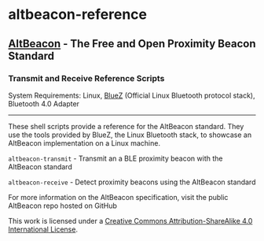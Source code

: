 altbeacon-reference
===================

## [AltBeacon](http://altbeacon.org/) - The Free and Open Proximity Beacon Standard

### Transmit and Receive Reference Scripts

System Requirements: Linux, [BlueZ](http://www.bluez.org/) (Official Linux Bluetooth protocol stack), Bluetooth 4.0 Adapter

***

These shell scripts provide a reference for the AltBeacon standard.  They use the tools provided by BlueZ, the Linux Bluetooth stack, to showcase an AltBeacon implementation on a Linux machine.

`altbeacon-transmit` - Transmit an a BLE proximity beacon with the AltBeacon standard

`altbeacon-receive`  - Detect proximity beacons using the AltBeacon standard

For more information on the AltBeacon specification, visit the public AltBeacon repo hosted on GitHub




This work is licensed under a [Creative Commons Attribution-ShareAlike 4.0 International License](http://creativecommons.org/licenses/by-sa/4.0/).




